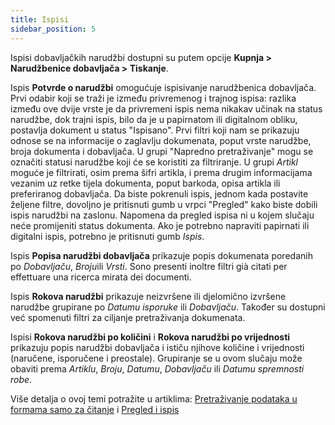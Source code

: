 ```yaml
---
title: Ispisi
sidebar_position: 5
---
```


Ispisi dobavljačkih narudžbi dostupni su putem opcije **Kupnja > Narudžbenice dobavljača > Tiskanje**.

Ispis **Potvrde o narudžbi** omogućuje ispisivanje narudžbenica dobavljača. Prvi odabir koji se traži je između privremenog i trajnog ispisa: razlika između ove dvije vrste je da privremeni ispis nema nikakav učinak na status narudžbe, dok trajni ispis, bilo da je u papirnatom ili digitalnom obliku, postavlja dokument u status "Ispisano". Prvi filtri koji nam se prikazuju odnose se na informacije o zaglavlju dokumenata, poput vrste narudžbe, broja dokumenta i dobavljača. U grupi "Napredno pretraživanje" mogu se označiti statusi narudžbe koji će se koristiti za filtriranje.
U grupi *Artikl* moguće je filtrirati, osim prema šifri artikla, i prema drugim informacijama vezanim uz retke tijela dokumenta, poput barkoda, opisa artikla ili preferiranog dobavljača.
Da biste pokrenuli ispis, jednom kada postavite željene filtre, dovoljno je pritisnuti gumb u vrpci "Pregled" kako biste dobili ispis narudžbi na zaslonu. Napomena da pregled ispisa ni u kojem slučaju neće promijeniti status dokumenta. Ako je potrebno napraviti papirnati ili digitalni ispis, potrebno je pritisnuti gumb *Ispis*.    

Ispis **Popisa narudžbi dobavljača** prikazuje popis dokumenata poredanih po *Dobavljaču*, *Broju*ili *Vrsti*. Sono presenti inoltre filtri già citati per effettuare una ricerca mirata dei documenti.     

Ispis **Rokova narudžbi** prikazuje neizvršene ili djelomično izvršene narudžbe grupirane po *Datumu isporuke* ili *Dobavljaču*. Također su dostupni već spomenuti filtri za ciljanje pretraživanja dokumenata.  

Ispisi **Rokova narudžbi po količini** i **Rokova narudžbi po vrijednosti** prikazuju popis narudžbi dobavljača i ističu njihove količine i vrijednosti (naručene, isporučene i preostale). Grupiranje se u ovom slučaju može obaviti prema *Artiklu*, *Broju*, *Datumu*, *Dobavljaču* ili *Datumu spremnosti robe*. 

Više detalja o ovoj temi potražite u artiklima: [Pretraživanje podataka u formama samo za čitanje](/docs/guide/common/operations-with-data/data-search-in-read-only-forms) i [Pregled i ispis](/docs/guide/common/operations-with-data/reports) 
